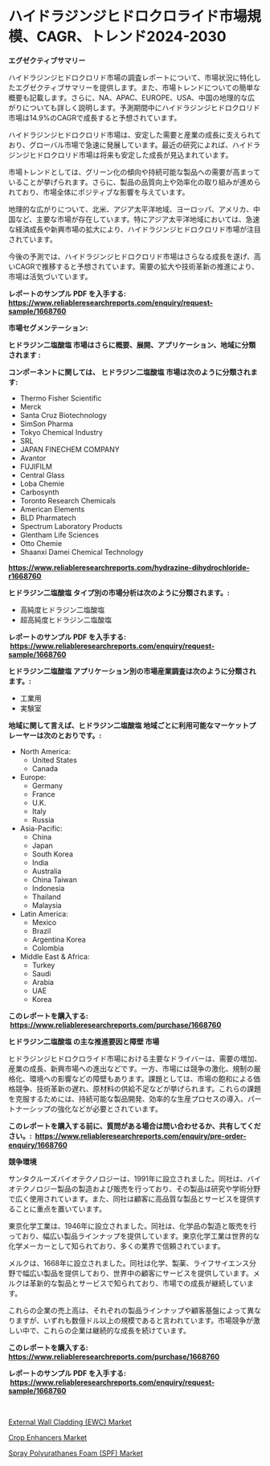 <p><h1>ハイドラジンジヒドロクロライド市場規模、CAGR、トレンド2024-2030</h1></p><p><strong>エグゼクティブサマリー</strong></p>
<p><p>ハイドラジンジヒドロクロリド市場の調査レポートについて、市場状況に特化したエグゼクティブサマリーを提供します。また、市場トレンドについての簡単な概要も記載します。さらに、NA、APAC、EUROPE、USA、中国の地理的な広がりについても詳しく説明します。予測期間中にハイドラジンジヒドロクロリド市場は14.9%のCAGRで成長すると予想されています。</p><p>ハイドラジンジヒドロクロリド市場は、安定した需要と産業の成長に支えられており、グローバル市場で急速に発展しています。最近の研究によれば、ハイドラジンジヒドロクロリド市場は将来も安定した成長が見込まれています。</p><p>市場トレンドとしては、グリーン化の傾向や持続可能な製品への需要が高まっていることが挙げられます。さらに、製品の品質向上や効率化の取り組みが進められており、市場全体にポジティブな影響を与えています。</p><p>地理的な広がりについて、北米、アジア太平洋地域、ヨーロッパ、アメリカ、中国など、主要な市場が存在しています。特にアジア太平洋地域においては、急速な経済成長や新興市場の拡大により、ハイドラジンジヒドロクロリド市場が注目されています。</p><p>今後の予測では、ハイドラジンジヒドロクロリド市場はさらなる成長を遂げ、高いCAGRで推移すると予想されています。需要の拡大や技術革新の推進により、市場は活気づいています。</p></p>
<p><strong>レポートのサンプル PDF を入手する: <a href="https://www.reliableresearchreports.com/enquiry/request-sample/1668760">https://www.reliableresearchreports.com/enquiry/request-sample/1668760</a></strong></p>
<p><strong>市場セグメンテーション:</strong></p>
<p><strong> ヒドラジン二塩酸塩 市場はさらに概要、展開、アプリケーション、地域に分類されます :</strong></p>
<p><strong>コンポーネントに関しては、 ヒドラジン二塩酸塩 市場は次のように分類されます: &nbsp;</strong></p>
<p><ul><li>Thermo Fisher Scientific</li><li>Merck</li><li>Santa Cruz Biotechnology</li><li>SimSon Pharma</li><li>Tokyo Chemical Industry</li><li>SRL</li><li>JAPAN FINECHEM COMPANY</li><li>Avantor</li><li>FUJIFILM</li><li>Central Glass</li><li>Loba Chemie</li><li>Carbosynth</li><li>Toronto Research Chemicals</li><li>American Elements</li><li>BLD Pharmatech</li><li>Spectrum Laboratory Products</li><li>Glentham Life Sciences</li><li>Otto Chemie</li><li>Shaanxi Damei Chemical Technology</li></ul></p>
<p><strong><a href="https://www.reliableresearchreports.com/hydrazine-dihydrochloride-r1668760">https://www.reliableresearchreports.com/hydrazine-dihydrochloride-r1668760</a></strong></p>
<p><strong> ヒドラジン二塩酸塩 タイプ別の市場分析は次のように分類されます。:</strong></p>
<p><ul><li>高純度ヒドラジン二塩酸塩</li><li>超高純度ヒドラジン二塩酸塩</li></ul></p>
<p><strong>レポートのサンプル PDF を入手する: &nbsp;<a href="https://www.reliableresearchreports.com/enquiry/request-sample/1668760">https://www.reliableresearchreports.com/enquiry/request-sample/1668760</a></strong></p>
<p><strong> ヒドラジン二塩酸塩 アプリケーション別の市場産業調査は次のように分類されます。:</strong></p>
<p><ul><li>工業用</li><li>実験室</li></ul></p>
<p><strong>地域に関して言えば、ヒドラジン二塩酸塩 地域ごとに利用可能なマーケットプレーヤーは次のとおりです。:</strong></p>
<p><ul>
    <li>
        North America:
        <ul>
            <li>United States</li>
            <li>Canada</li>
        </ul>
    </li>
    <li>
        Europe:
        <ul>
            <li>Germany</li>
            <li>France</li>
            <li>U.K.</li>
            <li>Italy</li>
            <li>Russia</li>
        </ul>
    </li>
    <li>
        Asia-Pacific:
        <ul>
            <li>China</li>
            <li>Japan</li>
            <li>South Korea</li>
            <li>India</li>
            <li>Australia</li>
            <li>China Taiwan</li>
            <li>Indonesia</li>
            <li>Thailand</li>
            <li>Malaysia</li>
        </ul>
    </li>
    <li>
        Latin America:
        <ul>
            <li>Mexico</li>
            <li>Brazil</li>
            <li>Argentina Korea</li>
            <li>Colombia</li>
        </ul>
    </li>
    <li>
        Middle East & Africa:
        <ul>
            <li>Turkey</li>
            <li>Saudi</li>
            <li>Arabia</li>
            <li>UAE</li>
            <li>Korea</li>
        </ul>
    </li>
    </ul></p>
<p><strong>このレポートを購入する: &nbsp;<a href="https://www.reliableresearchreports.com/purchase/1668760">https://www.reliableresearchreports.com/purchase/1668760</a></strong></p>
<p><strong>ヒドラジン二塩酸塩 の主な推進要因と障壁 市場</strong></p>
<p><p>ヒドラジンジヒドロクロライド市場における主要なドライバーは、需要の増加、産業の成長、新興市場への進出などです。一方、市場には競争の激化、規制の厳格化、環境への影響などの障壁もあります。課題としては、市場の飽和による価格競争、技術革新の遅れ、原材料の供給不足などが挙げられます。これらの課題を克服するためには、持続可能な製品開発、効率的な生産プロセスの導入、パートナーシップの強化などが必要とされています。</p></p>
<p><strong>このレポートを購入する前に、質問がある場合は問い合わせるか、共有してください。:&nbsp; <a href="https://www.reliableresearchreports.com/enquiry/pre-order-enquiry/1668760">https://www.reliableresearchreports.com/enquiry/pre-order-enquiry/1668760</a></strong></p>
<p><strong>競争環境</strong></p>
<p><p>サンタクルーズバイオテクノロジーは、1991年に設立されました。同社は、バイオテクノロジー製品の製造および販売を行っており、その製品は研究や学術分野で広く使用されています。また、同社は顧客に高品質な製品とサービスを提供することに重点を置いています。</p><p>東京化学工業は、1946年に設立されました。同社は、化学品の製造と販売を行っており、幅広い製品ラインナップを提供しています。東京化学工業は世界的な化学メーカーとして知られており、多くの業界で信頼されています。</p><p>メルクは、1668年に設立されました。同社は化学、製薬、ライフサイエンス分野で幅広い製品を提供しており、世界中の顧客にサービスを提供しています。メルクは革新的な製品とサービスで知られており、市場での成長が継続しています。</p><p>これらの企業の売上高は、それぞれの製品ラインナップや顧客基盤によって異なりますが、いずれも数億ドル以上の規模であると言われています。市場競争が激しい中で、これらの企業は継続的な成長を続けています。</p></p>
<p><strong>このレポートを購入する: &nbsp; <a href="https://www.reliableresearchreports.com/purchase/1668760">https://www.reliableresearchreports.com/purchase/1668760</a></strong></p>
<p><strong>レポートのサンプル PDF を入手する: &nbsp;<a href="https://www.reliableresearchreports.com/enquiry/request-sample/1668760">https://www.reliableresearchreports.com/enquiry/request-sample/1668760</a></strong><strong></strong></p>
<p>&nbsp;</p>
<p><p><a href="https://www.linkedin.com/pulse/insights-external-wall-cladding-ewc-market-size-analysing-bpf1e?trackingId=4zuJo3s3h1HCPXh%2BDNmT3g%3D%3D">External Wall Cladding (EWC) Market</a></p><p><a href="https://www.linkedin.com/pulse/decoding-crop-enhancers-market-deep-dive-latest-trends-mrsqe?trackingId=HH0gs2f2l861klCJSvtDjw%3D%3D">Crop Enhancers Market</a></p><p><a href="https://www.linkedin.com/pulse/spray-polyurathanes-foam-spf-market-size-share-amp-trends-uzjie?trackingId=nRR%2BQMs%2FB0rYCFvkb%2FZnXA%3D%3D">Spray Polyurathanes Foam (SPF) Market</a></p></p>